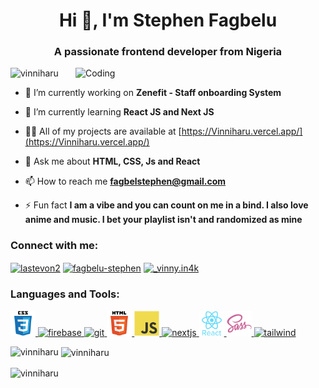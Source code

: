 <h1 align="center">Hi 👋, I'm Stephen Fagbelu</h1>  
<h3 align="center">A passionate frontend developer from Nigeria</h3>  

<img align="right" alt="Coding" width="400"  display="block" src="https://imgs.search.brave.com/uGBeRwzhbiOphYDvGkQnCQYYApKyDw1OrDHAZ44cF9Y/rs:fit:860:0:0/g:ce/aHR0cHM6Ly9naWZk/Yi5jb20vaW1hZ2Vz/L2hpZ2gvYW5pbWF0/ZWQtbWFuLWNvbXB1/dGVyLWNvZGluZy1u/YWU2bWVjMzc4bHNn/MWkzLmdpZg.gif"/>
  
<p align="left"> <img src="https://komarev.com/ghpvc/?username=vinniharu&label=Profile%20views&color=0e75b6&style=flat" alt="vinniharu" /> </p>  
  
- 🔭 I’m currently working on **Zenefit - Staff onboarding System**  
  
- 🌱 I’m currently learning **React JS and Next JS**  
  
- 👨‍💻 All of my projects are available at [https://Vinniharu.vercel.app/](https://Vinniharu.vercel.app/)  
  
- 💬 Ask me about **HTML, CSS, Js and React**  
  
- 📫 How to reach me **fagbelstephen@gmail.com**  
  
- ⚡ Fun fact **I am a vibe and you can count on me in a bind. I also love anime and music. I bet your playlist isn't and randomized as mine**  
  
<h3 align="left">Connect with me:</h3>  
<p align="left">  
<a href="https://twitter.com/lastevon2" target="blank"><img align="center" src="https://raw.githubusercontent.com/rahuldkjain/github-profile-readme-generator/master/src/images/icons/Social/twitter.svg" alt="lastevon2" height="30" width="40" /></a>  
<a href="https://linkedin.com/in/fagbelu-stephen" target="blank"><img align="center" src="https://raw.githubusercontent.com/rahuldkjain/github-profile-readme-generator/master/src/images/icons/Social/linked-in-alt.svg" alt="fagbelu-stephen" height="30" width="40" /></a>  
<a href="https://instagram.com/_vinny.in4k" target="blank"><img align="center" src="https://raw.githubusercontent.com/rahuldkjain/github-profile-readme-generator/master/src/images/icons/Social/instagram.svg" alt="_vinny.in4k" height="30" width="40" /></a>  
</p>  
  
<h3 align="left">Languages and Tools:</h3>  
<p align="left"> <a href="https://www.w3schools.com/css/" target="_blank" rel="noreferrer"> <img src="https://raw.githubusercontent.com/devicons/devicon/master/icons/css3/css3-original-wordmark.svg" alt="css3" width="40" height="40"/> </a> <a href="https://firebase.google.com/" target="_blank" rel="noreferrer"> <img src="https://www.vectorlogo.zone/logos/firebase/firebase-icon.svg" alt="firebase" width="40" height="40"/> </a> <a href="https://git-scm.com/" target="_blank" rel="noreferrer"> <img src="https://www.vectorlogo.zone/logos/git-scm/git-scm-icon.svg" alt="git" width="40" height="40"/> </a> <a href="https://www.w3.org/html/" target="_blank" rel="noreferrer"> <img src="https://raw.githubusercontent.com/devicons/devicon/master/icons/html5/html5-original-wordmark.svg" alt="html5" width="40" height="40"/> </a> <a href="https://developer.mozilla.org/en-US/docs/Web/JavaScript" target="_blank" rel="noreferrer"> <img src="https://raw.githubusercontent.com/devicons/devicon/master/icons/javascript/javascript-original.svg" alt="javascript" width="40" height="40"/> </a> <a href="https://nextjs.org/" target="_blank" rel="noreferrer"> <img src="https://cdn.worldvectorlogo.com/logos/nextjs-2.svg" alt="nextjs" width="40" height="40"/> </a> <a href="https://reactjs.org/" target="_blank" rel="noreferrer"> <img src="https://raw.githubusercontent.com/devicons/devicon/master/icons/react/react-original-wordmark.svg" alt="react" width="40" height="40"/> </a> <a href="https://sass-lang.com" target="_blank" rel="noreferrer"> <img src="https://raw.githubusercontent.com/devicons/devicon/master/icons/sass/sass-original.svg" alt="sass" width="40" height="40"/> </a> <a href="https://tailwindcss.com/" target="_blank" rel="noreferrer"> <img src="https://www.vectorlogo.zone/logos/tailwindcss/tailwindcss-icon.svg" alt="tailwind" width="40" height="40"/> </a> </p>  
  
<p><img align="left" src="https://github-readme-stats.vercel.app/api/top-langs?username=vinniharu&show_icons=true&locale=en&layout=compact" alt="vinniharu" /></p>  
  
<p>&nbsp;<img align="center" src="https://github-readme-stats.vercel.app/api?username=vinniharu&show_icons=true&locale=en" alt="vinniharu" /></p>  
  
<p><img align="center" src="https://github-readme-streak-stats.herokuapp.com/?user=vinniharu&" alt="vinniharu" /></p>
